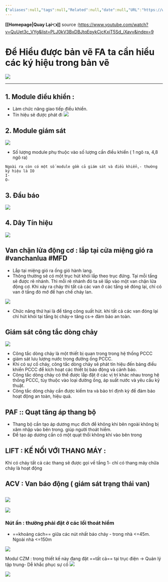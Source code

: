 ```yaml
---
{"aliases":null,"tags":null,"Related":null,"date":null,"URL":"https://www.youtube.com/watch?v=QuUet3c_VYg&list=PLJ0kV3BxDBJtqEpykCjcKxiT5Sd_iXavv&index=9","Author":null,"dg-publish":true,"image":null,"permalink":"/Electric Engineer/ELV/Báo cháy -Fire alarm system/Bài 7 Hướng Dẫn Đọc Bản Vẽ Báo Cháy Chung Cư  Sugar MEPF/","dgPassFrontmatter":true,"noteIcon":"2","created":"2024-01-12T16:43:51.905+07:00","updated":"2024-02-01T16:10:32.393+07:00"}
---
```


**[[Homepage\|Quay Lại👈]]**
source :https://www.youtube.com/watch?v=QuUet3c_VYg&list=PLJ0kV3BxDBJtqEpykCjcKxiT5Sd_iXavv&index=9
# Để Hiểu được bản vẽ FA ta cần hiểu các ký hiệu trong bản vẽ
![](https://i.imgur.com/ab83yDo.png)

---

## 1. Module điều khiển :
- Làm chức năng giao tiếp điều khiển.
- Tín hiệu sẽ được phát đi
![](https://i.imgur.com/sskmDKB.png)

## 2. Module giám sát
![](https://i.imgur.com/lBDqBsQ.png)

- Số lượng module phụ thuộc vào số lượng cần điều khiển ( 1 ngõ ra, 4,8 ngõ ra)
```ad-note
Ngoài ra còn có một số module gồm cả giám sát và điều khiển,- thường ký hiệu là IO
I-
O-
```

## 3. Đầu báo
![](https://i.imgur.com/KCAFYaE.png)
## 4. Dây Tín hiệu
![](https://i.imgur.com/R6bvmxw.png)

## Van chặn lửa động cơ : lắp tại cửa miệng gió ra #vanchanlua #MFD 

- Lắp tại miệng gió ra ống gió hành lang.
- Thông thường sẽ có một trục hút khói lắp theo trục đứng. Tại mỗi tầng sẽ được rẽ nhánh. 
Thì mỗi rẽ nhánh đó ta sẽ lắp vào một van chặn lửa động cơ.
Khi xảy ra cháy thì tất cả các van ở các tầng sẽ đóng lại, chỉ có van ở tầng đó mở để hạn chế cháy lan.

![](https://i.imgur.com/QzE11xn.png)
- Chức năng thứ hai là để tăng công suất hút. khi tất cả các van đóng lại chỉ hút khói tại tầng bị cháy-> tăng cs-> đảm bảo an toàn.
## Giám sát công tắc dòng chảy

![](https://i.imgur.com/UHvJku4.png)
- Công tắc dòng chảy là một thiết bị quan trong trong hệ thống PCCC 
- giám sát lưu lượng nước trong đường ống PCCC.
- Khi có sự cố cháy, công tắc dòng chảy sẽ phát tín hiệu đến bảng điều khiển PCCC để kích hoạt các thiết bị báo động và cảnh báo.
- Công tắc dòng chảy có thể được lắp đặt ở các vị trí khác nhau trong hệ thống PCCC, tùy thuộc vào loại đường ống, áp suất nước và yêu cầu kỹ thuật.
- Công tắc dòng chảy cần được kiểm tra và bảo trì định kỳ để đảm bảo hoạt động an toàn, hiệu quả.
## PAF ::   Quạt tăng áp thang bộ
- Thang bộ cần tạo áp dương mục đích để không khi bên ngoài không bị xâm nhập vào bên trong. giúp người thoát hiểm.
- Để tạo áp dương cần có một quạt thổi không khí vào bên trong
<!--ID: 1706778631782-->

## LIFT : KẾ NỐI VỚI THANG MÁY :
Khi có cháy tất cả các thang sẽ được gọi về tầng 1- chỉ có thang máy chữa cháy là hoạt động
## ACV : Van báo động ( giám sát trạng thái van) 
![](https://i.imgur.com/8dfafiu.png)
---
![](https://i.imgur.com/2qyDgCT.png)


### Nút ấn  : thường phải đặt ở các lối thoát hiểm

- ==khoảng cách== giữa các nút nhất báo cháy - trong nhà <=45m. Ngoài nhà <=150m

![](https://i.imgur.com/r0VAGao.png)


Modul CZM : trong thiết kế này đang đặt ==tất cả== tại trục điện -> Quản lý tập trung- Dễ khắc phục sự cố
![](https://i.imgur.com/t5xzFtS.png)

![](https://i.imgur.com/fngaheI.png)
